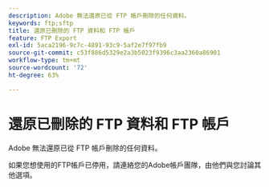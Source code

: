 ```yaml
---
description: Adobe 無法還原已從 FTP 帳戶刪除的任何資料。
keywords: ftp;sftp
title: 還原已刪除的 FTP 資料和 FTP 帳戶
feature: FTP Export
exl-id: 5aca2196-9c7c-4891-93c9-5af2e7f97fb9
source-git-commit: c53f886d5329e2a3b5023f9396c3aa2360a86901
workflow-type: tm+mt
source-wordcount: '72'
ht-degree: 63%

---
```


# 還原已刪除的 FTP 資料和 FTP 帳戶

Adobe 無法還原已從 FTP 帳戶刪除的任何資料。

如果您想使用的FTP帳戶已停用，請連絡您的Adobe帳戶團隊，由他們與您討論其他選項。
